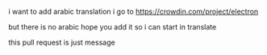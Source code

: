 i want to add arabic translation i go to
https://crowdin.com/project/electron

but there is no arabic hope you add it so i can start in translate

this pull request is just message 

